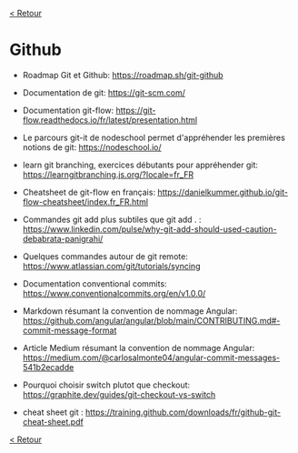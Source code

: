 [< Retour](../README.md)
# Github

- Roadmap Git et Github:
https://roadmap.sh/git-github

- Documentation de git:
https://git-scm.com/

- Documentation git-flow:
https://git-flow.readthedocs.io/fr/latest/presentation.html

- Le parcours git-it de nodeschool permet d'appréhender les premières notions de git:
https://nodeschool.io/

- learn git branching, exercices débutants pour appréhender git:
https://learngitbranching.js.org/?locale=fr_FR

- Cheatsheet de git-flow en français:
https://danielkummer.github.io/git-flow-cheatsheet/index.fr_FR.html

- Commandes git add plus subtiles que git add . :
https://www.linkedin.com/pulse/why-git-add-should-used-caution-debabrata-panigrahi/

- Quelques commandes autour de git remote:
https://www.atlassian.com/git/tutorials/syncing

- Documentation conventional commits:
https://www.conventionalcommits.org/en/v1.0.0/

- Markdown résumant la convention de nommage Angular:
https://github.com/angular/angular/blob/main/CONTRIBUTING.md#-commit-message-format

- Article Medium résumant la convention de nommage Angular:
https://medium.com/@carlosalmonte04/angular-commit-messages-541b2ecadde

- Pourquoi choisir switch plutot que checkout:
https://graphite.dev/guides/git-checkout-vs-switch

- cheat sheet git :
https://training.github.com/downloads/fr/github-git-cheat-sheet.pdf

[< Retour](../README.md)
